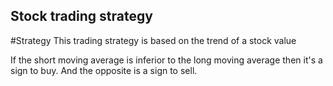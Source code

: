 ## Stock trading strategy

#Strategy
This trading strategy is based on the trend of a stock value

If the short moving average is inferior to the  long moving average then it's a sign to buy.
And the opposite is a sign to sell.
